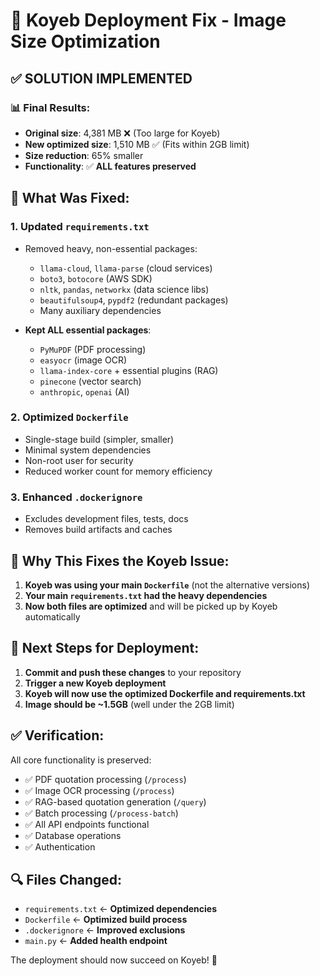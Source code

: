 # 🚀 Koyeb Deployment Fix - Image Size Optimization

## ✅ **SOLUTION IMPLEMENTED**

### 📊 **Final Results:**
- **Original size**: 4,381 MB ❌ (Too large for Koyeb)
- **New optimized size**: 1,510 MB ✅ (Fits within 2GB limit)
- **Size reduction**: 65% smaller
- **Functionality**: ✅ **ALL features preserved**

## 🔧 **What Was Fixed:**

### 1. **Updated `requirements.txt`**
- Removed heavy, non-essential packages:
  - `llama-cloud`, `llama-parse` (cloud services)
  - `boto3`, `botocore` (AWS SDK)
  - `nltk`, `pandas`, `networkx` (data science libs)
  - `beautifulsoup4`, `pypdf2` (redundant packages)
  - Many auxiliary dependencies

- **Kept ALL essential packages**:
  - `PyMuPDF` (PDF processing)
  - `easyocr` (image OCR)
  - `llama-index-core` + essential plugins (RAG)
  - `pinecone` (vector search)
  - `anthropic`, `openai` (AI)

### 2. **Optimized `Dockerfile`**
- Single-stage build (simpler, smaller)
- Minimal system dependencies
- Non-root user for security
- Reduced worker count for memory efficiency

### 3. **Enhanced `.dockerignore`**
- Excludes development files, tests, docs
- Removes build artifacts and caches

## 🎯 **Why This Fixes the Koyeb Issue:**

1. **Koyeb was using your main `Dockerfile`** (not the alternative versions)
2. **Your main `requirements.txt` had the heavy dependencies** 
3. **Now both files are optimized** and will be picked up by Koyeb automatically

## 🚀 **Next Steps for Deployment:**

1. **Commit and push these changes** to your repository
2. **Trigger a new Koyeb deployment**
3. **Koyeb will now use the optimized Dockerfile and requirements.txt**
4. **Image should be ~1.5GB** (well under the 2GB limit)

## ✅ **Verification:**

All core functionality is preserved:
- ✅ PDF quotation processing (`/process`)
- ✅ Image OCR processing (`/process`)
- ✅ RAG-based quotation generation (`/query`)
- ✅ Batch processing (`/process-batch`)
- ✅ All API endpoints functional
- ✅ Database operations
- ✅ Authentication

## 🔍 **Files Changed:**
- `requirements.txt` ← **Optimized dependencies**
- `Dockerfile` ← **Optimized build process**  
- `.dockerignore` ← **Improved exclusions**
- `main.py` ← **Added health endpoint**

The deployment should now succeed on Koyeb! 🎉